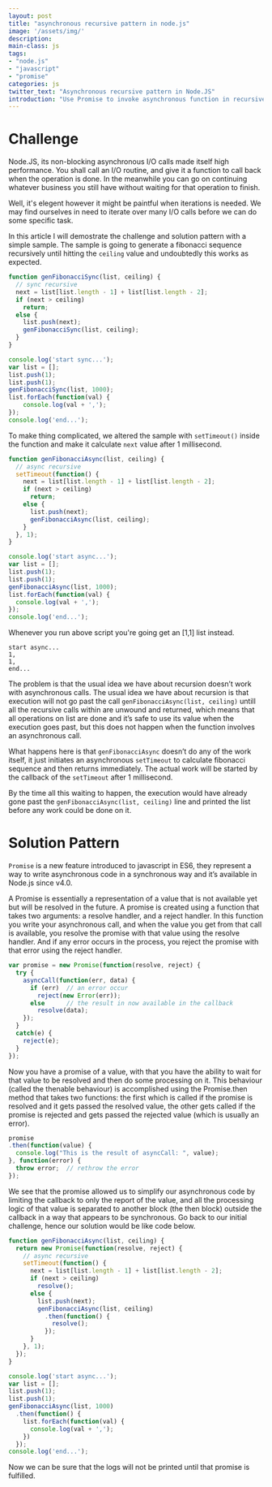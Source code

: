 ```yaml
---
layout: post
title: "asynchronous recursive pattern in node.js"
image: '/assets/img/'
description:
main-class: js
tags:
- "node.js"
- "javascript"
- "promise"
categories: js
twitter_text: "Asynchronous recursive pattern in Node.JS"
introduction: "Use Promise to invoke asynchronous function in recursive way"
---
```


# Challenge

Node.JS, its non-blocking asynchronous I/O calls made itself high performance. You shall call an I/O routine, and give it a function to call back when the operation is done. In the meanwhile you can go on continuing whatever business you still have without waiting for that operation to finish.

Well, it's elegent however it might be paintful when iterations is needed. We may find ourselves in need to iterate over many I/O calls before we can do some specific task.

In this article I will demostrate the challenge and solution pattern with a simple sample. The sample is going to generate a fibonacci sequence recursively until hitting the ```ceiling``` value and undoubtedly this works as expected.

```javascript
function genFibonacciSync(list, ceiling) {
  // sync recursive
  next = list[list.length - 1] + list[list.length - 2];
  if (next > ceiling)
    return;
  else {
    list.push(next);
    genFibonacciSync(list, ceiling);
  }
}

console.log('start sync...');
var list = [];
list.push(1);
list.push(1);
genFibonacciSync(list, 1000);
list.forEach(function(val) {
    console.log(val + ',');
});
console.log('end...');

```

To make thing complicated, we altered the sample with ```setTimeout()``` inside the function and make it calculate ```next``` value after 1 millisecond.

```javascript
function genFibonacciAsync(list, ceiling) {
  // async recursive
  setTimeout(function() {
    next = list[list.length - 1] + list[list.length - 2];
    if (next > ceiling)
      return;
    else {
      list.push(next);
      genFibonacciAsync(list, ceiling);
    }
  }, 1);
}

console.log('start async...');
var list = [];
list.push(1);
list.push(1);
genFibonacciAsync(list, 1000);
list.forEach(function(val) {
  console.log(val + ',');
});
console.log('end...');

```

Whenever you run above script you're going get an [1,1] list instead.

```
start async...
1,
1,
end...
```

The problem is that the usual idea we have about recursion doesn’t work with asynchronous calls. The usual idea we have about recursion is that execution will not go past the call ```genFibonacciAsync(list, ceiling)``` untill all the recursive calls within are unwound and returned, which means that all operations on list are done and it’s safe to use its value when the execution goes past, but this does not  happen when the function involves an asynchronous call.

What happens here is that ```genFibonacciAsync``` doesn’t do any of the work itself, it just initiates an asynchronous ```setTimeout``` to calculate fibonacci sequence and then returns immediately. The actual work will be started by the callback of the ```setTimeout``` after 1 millisecond.

By the time all this waiting to happen, the execution would have already gone past the ```genFibonacciAsync(list, ceiling)``` line and printed the list before any work could be done on it.

# Solution Pattern

```Promise``` is a new feature introduced to javascript in ES6, they represent a way to write asynchronous code in a synchronous way and it’s available in Node.js since v4.0.

A Promise is essentially a representation of a value that is not available yet but will be resolved in the future. A promise is created using a function that takes two arguments: a resolve handler, and a reject handler. In this function you write your asynchronous call, and when the value you get from that call is available, you resolve the promise with that value using the resolve handler. And if any error occurs in the process, you reject the promise with that error using the reject handler.

```javascript
var promise = new Promise(function(resolve, reject) {
  try {
    asyncCall(function(err, data) {
      if (err)  // an error occur
        reject(new Error(err));
      else      // the result in now available in the callback
        resolve(data);
    });
  }
  catch(e) {
    reject(e);
  }
});
```

Now you have a promise of a value, with that you have the ability to wait for that value to be resolved and then do some processing on it. This behaviour (called the thenable behaviour) is accomplished using the Promise.then method that takes two functions: the first which is called if the promise is resolved and it gets passed the resolved value, the other gets called if the promise is rejected and gets passed the rejected value (which is usually an error).

```javascript
promise
.then(function(value) {
  console.log("This is the result of asyncCall: ", value);
}, function(error) {
  throw error;  // rethrow the error
});
```

We see that the promise allowed us to simplify our asynchronous code by limiting the callback to only the report of the value, and all the processing logic of that value is separated to another block (the then block) outside the callback in a way that appears to be synchronous. Go back to our initial challenge, hence our solution would be like code below.

```javascript
function genFibonacciAsync(list, ceiling) {
  return new Promise(function(resolve, reject) {
    // async recursive
    setTimeout(function() {
      next = list[list.length - 1] + list[list.length - 2];
      if (next > ceiling)
        resolve();
      else {
        list.push(next);
        genFibonacciAsync(list, ceiling)
          .then(function() {
            resolve();
          });
      }
    }, 1);
  });
}

console.log('start async...');
var list = [];
list.push(1);
list.push(1);
genFibonacciAsync(list, 1000)
  .then(function() {
    list.forEach(function(val) {
      console.log(val + ',');
    })
  });
console.log('end...');
```

Now we can be sure that the logs will not be printed until that promise is fulfilled. 
